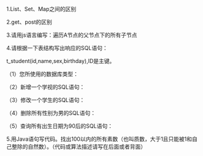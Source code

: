 

1.List、Set、Map之间的区别

2.get、post的区别

3.请用js语言编写：遍历A节点的父节点下的所有子节点

4.请根据一下表结构写出响应的SQL语句：

t_student(id,name,sex,birthday),ID是主键。

（1）您所使用的数据库类型：

（2）新增一个学视的SQL语句：

（3）修改一个学生的SQL语句：

（4）删除所有性别为男的SQL语句：

（5）查询所有出生日期为90后的SQL语句：

5.用Java语句写代码。找出100以内的所有素数（也叫质数，大于1且只能被1和自己整除的自然数）。（代码或算法描述请写在后面或者背面）

